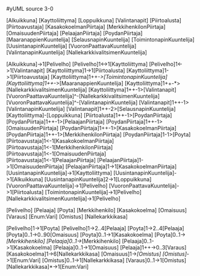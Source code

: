 #yUML source 3-0

[Alkuikkuna]
[Kayttoliittyma]
[Loppuikkuna]
[Valintanapit]
[Piirtoalusta]
[Piirtoavustaja]
[KasakokoelmanPiirtaja]
[MerkkihenkilonPiirtaja]
[OmaisuudenPiirtaja]
[PelaajanPiirtaja]
[PoydanPiirtaja]
[MaaranappienKuuntelija]
[SelausnapinKuuntelija]
[ToimintonapinKuuntelija]
[UusintanapinKuuntelija]
[VuoronPaattavaKuuntelija]
[ValintanapinKuuntelija]
[NallekarkkivalitsimenKuuntelija]

[Alkuikkuna]->1[Pelivelho]
[Pelivelho]1<->1[Kayttoliittyma]
[Pelivelho]1<->1[Valintanapit]
[Kayttoliittyma]1->1[Piirtoalusta]
[Kayttoliittyma]1->1[Piirtoavustaja]
[Kayttoliittyma]1++-*>[ToimintonapinKuuntelija]
[Kayttoliittyma]1++-*>[MaaranappienKuuntelija]
[Kayttoliittyma]1++-*>[NallekarkkivalitsimenKuuntelija]
[Kayttoliittyma]1++-1>[Valintanapit]
[VuoronPaattavaKuuntelija]^-[NallekarkkivalitsimenKuuntelija]
[VuoronPaattavaKuuntelija]^-[ValintanapinKuuntelija]
[Valintanapit]1++-1>[ValintanapinKuuntelija]
[Valintanapit]1++-2>[SelausnapinKuuntelija]
[Kayttoliittyma]-[Loppuikkuna]
[Piirtoalusta]1++-1>[PoydanPiirtaja]
[PoydanPiirtaja]1++-1>[PelaajanPiirtaja]
[PoydanPiirtaja]1++-1>[OmaisuudenPiirtaja]
[PoydanPiirtaja]1++-1>[KasakokoelmanPiirtaja]
[PoydanPiirtaja]1++-1>[MerkkihenkilonPiirtaja]
[PoydanPiirtaja]1-1>[Poyta]
[Piirtoavustaja]1<-1[KasakokoelmanPiirtaja]
[Piirtoavustaja]1<-1[MerkkihenkilonPiirtaja]
[Piirtoavustaja]1<-1[OmaisuudenPiirtaja]
[Piirtoavustaja]1<-1[PelaajanPiirtaja]
[PelaajanPiirtaja]1->1[OmaisuudenPiirtaja]
[PelaajanPiirtaja]1->1[KasakokoelmanPiirtaja]
[UusintanapinKuuntelija]->1[Kayttoliittyma]
[UusintanapinKuuntelija]->1[Alkuikkuna]
[UusintanapinKuuntelija]2->1[Loppuikkuna]
[VuoronPaattavaKuuntelija]->1[Pelivelho]
[VuoronPaattavaKuuntelija]->1[Piirtoalusta]
[ToimintonapinKuuntelija]->1[Pelivelho]
[NallekarkkivalitsimenKuuntelija]->1[Pelivelho]


[Pelivelho]
[Pelaaja]
[Poyta]
[Merkkihenkilo]
[Kasakokoelma]
[Omaisuus]
[Varaus]
[Enum:Vari]
[Omistus]
[Nallekarkkikasa]

[Pelivelho]1->1[Poyta]
[Pelivelho]1->2..4[Pelaaja]
[Poyta]1->2..4[Pelaaja]
[Poyta]0..1->0..90[Omaisuus]
[Poyta]0..1->1[Kasakokoelma]
[Poyta]0..1->*[Merkkihenkilo]
[Pelaaja]0..1->*[Merkkihenkilo]
[Pelaaja]0..1->1[Kasakokoelma]
[Pelaaja]0..1->1[Omaisuus]
[Pelaaja]1++->0..3[Varaus]
[Kasakokoelma]1->6[Nallekarkkikasa]
[Omaisuus]1->*[Omistus]
[Omistus]*->1[Enum:Vari]
[Omistus]0..1->1[Nallekarkkikasa]
[Varaus]0..1->1[Omistus]
[Nallekarkkikasa]*->1[Enum:Vari]
